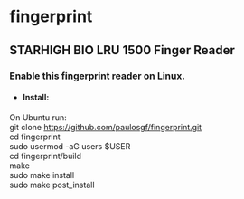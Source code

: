 # fingerprint
## STARHIGH BIO LRU 1500 Finger Reader 

### Enable this fingerprint reader on Linux.

- #### Install:
On Ubuntu run: <br>
git clone https://github.com/paulosgf/fingerprint.git <br> 
cd fingerprint <br> 
sudo usermod -aG users $USER <br> 
cd fingerprint/build <br> 
make <br> 
sudo make install <br> 
sudo make post_install <br> 
